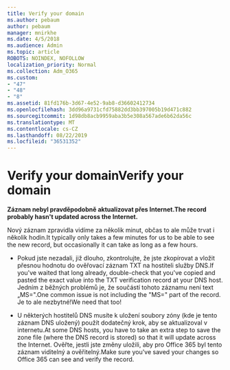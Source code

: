```yaml
---
title: Verify your domain
ms.author: pebaum
author: pebaum
manager: mnirkhe
ms.date: 4/5/2018
ms.audience: Admin
ms.topic: article
ROBOTS: NOINDEX, NOFOLLOW
localization_priority: Normal
ms.collection: Adm_O365
ms.custom:
- "47"
- "48"
- "8"
ms.assetid: 81fd176b-3d67-4e52-9ab8-d36602412734
ms.openlocfilehash: 3dd96a9731cfd75882dd3bb397005b19d471c882
ms.sourcegitcommit: 1d98db8acb9959aba3b5e308a567ade6b62da56c
ms.translationtype: MT
ms.contentlocale: cs-CZ
ms.lasthandoff: 08/22/2019
ms.locfileid: "36531352"
---
```

# <a name="verify-your-domain"></a><span data-ttu-id="b3fc5-102">Verify your domain</span><span class="sxs-lookup"><span data-stu-id="b3fc5-102">Verify your domain</span></span>

 <span data-ttu-id="b3fc5-103">**Záznam nebyl pravděpodobně aktualizovat přes Internet.**</span><span class="sxs-lookup"><span data-stu-id="b3fc5-103">**The record probably hasn't updated across the Internet.**</span></span>
  
<span data-ttu-id="b3fc5-104">Nový záznam zpravidla vidíme za několik minut, občas to ale může trvat i několik hodin.</span><span class="sxs-lookup"><span data-stu-id="b3fc5-104">It typically only takes a few minutes for us to be able to see the new record, but occasionally it can take as long as a few hours.</span></span> 
  
- <span data-ttu-id="b3fc5-105">Pokud jste nezadali, již dlouho, zkontrolujte, že jste zkopírovat a vložit přesnou hodnotu do ověřovací záznam TXT na hostiteli služby DNS.</span><span class="sxs-lookup"><span data-stu-id="b3fc5-105">If you've waited that long already, double-check that you've copied and pasted the exact value into the TXT verification record at your DNS host.</span></span> <span data-ttu-id="b3fc5-106">Jedním z běžných problémů je, že součástí tohoto záznamu není text „MS=".</span><span class="sxs-lookup"><span data-stu-id="b3fc5-106">One common issue is not including the "MS=" part of the record.</span></span> <span data-ttu-id="b3fc5-107">Je to ale nezbytné!</span><span class="sxs-lookup"><span data-stu-id="b3fc5-107">We need that too!</span></span>

- <span data-ttu-id="b3fc5-108">U některých hostitelů DNS musíte k uložení soubory zóny (kde je tento záznam DNS uložený) použít dodatečný krok, aby se aktualizoval v internetu.</span><span class="sxs-lookup"><span data-stu-id="b3fc5-108">At some DNS hosts, you have to take an extra step to save the zone file (where the DNS record is stored) so that it will update across the Internet.</span></span> <span data-ttu-id="b3fc5-109">Ověřte, jestli jste změny uložili, aby pro Office 365 byl tento záznam viditelný a ověřitelný.</span><span class="sxs-lookup"><span data-stu-id="b3fc5-109">Make sure you've saved your changes so Office 365 can see and verify the record.</span></span>
